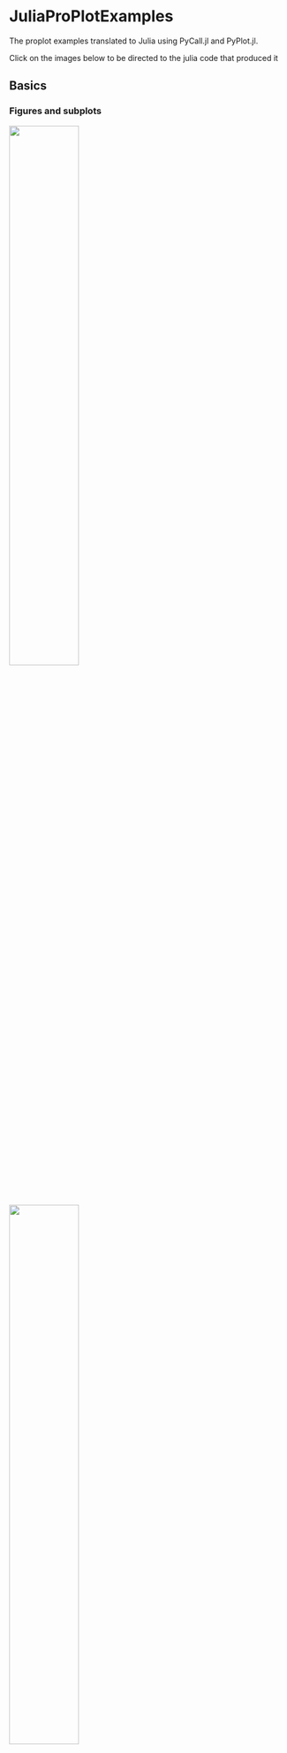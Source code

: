 
# JuliaProPlotExamples

The proplot examples translated to Julia using PyCall.jl and PyPlot.jl.

Click on the images below to be directed to the julia code that produced it


## Basics

### Figures and subplots


[<img src="https://user-images.githubusercontent.com/4486578/80186449-57b25780-8651-11ea-85bf-81f3cf7c96e8.png" width=50%>
<img src="https://user-images.githubusercontent.com/4486578/80186451-584aee00-8651-11ea-9f11-0745f3aa28ca.png" width=50%>
<img src="https://user-images.githubusercontent.com/4486578/80186453-58e38480-8651-11ea-8f06-a6462553fde0.png" width=50%>](basics/Figures-and-subplots.jl)

### Formatting subplots

[<img src="https://user-images.githubusercontent.com/4486578/80186455-597c1b00-8651-11ea-9f53-cc4661ceedd9.png" width=50%>](basics/Formatting-subplots.jl)

### Changing rc settings

[<img src="https://user-images.githubusercontent.com/4486578/80186436-541ed080-8651-11ea-88a1-5e69b19a6ea3.png" width=50%>](basics/Changing-rc-settings.jl)

### Subplot grids

[<img src="https://user-images.githubusercontent.com/4486578/80186458-5aad4800-8651-11ea-8030-bdcc7abdf7f8.png" width=50%>](basics/Subplot-grids.jl)


## Notes

1. The scoping rules are a bit different between Python and Julia, which require some tweaking for the examples to work.

1. You can't format all the subplots at once with `axs.format` AFAIK, so you have to loop through all axes and format each of them.

1. `f, axs = proplot.subplots()` returns a vector of axes, even if you specify multiple columns, so that you need to reshape (and transpose) the `axs` array to get access to the axes in the "expected" way.
